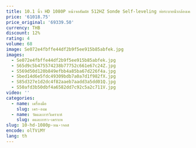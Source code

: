 ```yaml
---
title: 10.1 นิ้ว HD 1080P หน้าจอสัมผัส 512HZ Sonde Self-leveling ท่อระบายน้ํากล้องเคาน์เตอร์ 16GB DVR วิดีโอตรวจสอบท่อระบายน้ํากล้อง
price: '61018.75'
price_original: '69339.50'
currency: THB
discount: 12%
rating: 4
volume: 68
image: Se072e4fbffe44df2b9f5ee915b85abfek.jpg
images:
  - Se072e4fbffe44df2b9f5ee915b85abfek.jpg
  - S65d9c5b475574238b77752c661e67c24Z.jpg
  - S569d50d120b849efbb4a85ba67d226f4a.jpg
  - Sbed14d6e5fdc49309bdb7a0a7d1f982fX.jpg
  - S85d327e1d2dc4f82aaeb7aadd3a5dd01Q.jpg
  - S50afd3b50dbf4a6582dd7c92c5a2c711V.jpg
video: ''
categories:
  - name: เครื่องมือ
    slug: เคร-องม
  - name: วัดและการวิเคราะห์
    slug: ดและการว-เคราะห
slug: 10-hd-1080p-หน-าจอส
encode: olTViMY
lang: th
---
```

  
